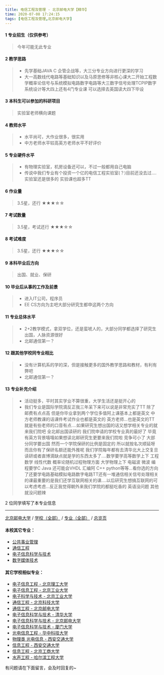 ```yaml
---
title: 电信工程及管理 - 北京邮电大学【精华】
time: 2020-07-08 17:24:15
tags: [电信工程及管理,北京邮电大学]
---
```

#### 1 专业招生（仅供参考）  
> 今年可能无此专业


#### 2 教学思路
> - 先学基础JAVA C 企管企战等，大三分专业方向进行更深的学习
> - 大一高数线代电路等基础知识以及马原思修等非核心课大二开始工程数学概率论信号与系统模拟电路数字电路等大三数字信号处理TCPIP数字系统设计等大四上还有4门专业课 可以选择去英国读大四下毕设


#### 3 本科生可以参加的科研项目
>  实验室老师横向课题


#### 4 教师水平
> - 水平尚可，大作业很多，很实用
> - 中方老师水平较高英方老师水平不好评价


#### 5 专业硬件水平
> - 有物理实验室，机房设备还可以，不过一般都用自己电脑
> - 传说中我们专业有个投资一个亿的电信工程实验室(？)目前还没去过....实验室还是很多的 实验课也超多TT


#### 6 作业量
> 3.5星，还行
★★★☆☆


#### 7 考试数量
> 3.5星，考试还行
★★★☆☆


#### 8 考试难度
> 3.5星，还行
★★★☆☆


#### 9 本科毕业后方向
> 出国、就业、保研


#### 10 毕业后从事的工作及前景
> - 进入IT公司，程序员
> - EE CS方向为主吧大部分研究生都申这两个方向


#### 11 专业总体水平
> - 2+2教学模式，拿双学位，还是蛮唬人的，大部分同学都选择了研究生出国，人脉资源很好
> - 北邮通信第一？


#### 12 跟其他学校同专业相比
> - 没有计算机系的学的深，但是接触更多的国外教学思路和教材，有利有弊吧
> - 北邮通信第一？


#### 13 专业补充介绍
> - 活动挺多，平时其实学业不算很重，大学生活还是挺开心的
> - 我们专业是国际学院滴反正我三年呆下来可以说是非常充实了TT 除了邮费有点点高 但是你毕业拿到两个学位多值阿上课基本上都是英文 中方老师教课的话课件考试作业也都是英文的 英方老师...也是英文的TT 就是有些老师的口音有点....如果研究生想出国的话又想学相关专业的就来我们院吧 全北邮出国读研的 我们院申请的学校专业真的最好了 毕竟有英方背景嘻嘻如果想读北邮研究生更要来我们院啦 竞争可小了 大部分同学要出国 然而一个学院保研的比例是固定的 所以就按名次顺延呀 而且你有了保研名额还能外推呢 我们学院每年都有去清华北大上交复旦读研或者直博滴缺点就是学的东西太多了....数学要学高等数学上下 工程数学 线性代数 概率论随机过程物理方面 大学物理上下 电磁波 微波 编程要学C Java 还可能会VHDL 汇编阿 C++ python等等...看你选的方向了还要学电路基础模拟电路数字电路TT还有一堆通信相关信号处理相关的课最重要的是我们还学互联网相关的课....以后研究生想搞互联网的可以考虑考虑...反正我觉得朝外来我们学院的都挺吃香的 英语没问题 其他就没问题辣

2 位同学填写了本专业信息
***
[北京邮电大学](https://univgo.github.io/2020/07/08/北京邮电大学) / [学校（全部）](https://univgo.github.io/2020/07/08/3efa6bcca419) / [专业（全部）](https://univgo.github.io/2020/07/08/2d4c6d3552c2) / [总览页](https://univgo.github.io/2020/07/08/445daeb4fa00)
#### 本校其它专业：
- [公共事业管理](https://univgo.github.io/2020/07/08/20d787cabeed)
- [通信工程](https://univgo.github.io/2020/07/08/91bd2ad04308)
- [电子信息科学与技术](https://univgo.github.io/2020/07/08/60133dfd6cff)
- [数字媒体技术](https://univgo.github.io/2020/07/08/3a656fceae8d)

#### 其它学校相似专业：
- [电子信息工程 - 北京理工大学](https://univgo.github.io/2020/07/08/bf13725952ce)
- [电子信息工程 - 北京工业大学](https://univgo.github.io/2020/07/08/935f8b4dc83f)
- [电子科学与技术 - 北京工业大学](https://univgo.github.io/2020/07/08/349a571c8cbb)
- [通信工程 - 北京科技大学](https://univgo.github.io/2020/07/08/7f898b0aceb9)
- [通信工程 - 北京邮电大学](https://univgo.github.io/2020/07/08/91bd2ad04308)
- [电子信息科学与技术 - 清华大学](https://univgo.github.io/2020/07/08/338fc70c84db)
- [电子信息科学与技术 - 北京邮电大学](https://univgo.github.io/2020/07/08/60133dfd6cff)
- [电子信息科学与技术 - 厦门大学](https://univgo.github.io/2020/07/08/5768803ef6c9)
- [光电信息工程 - 华中科技大学](https://univgo.github.io/2020/07/08/11d2b0562ca8)
- [物理类 光电信息 - 西安交通大学](https://univgo.github.io/2020/07/08/67e73f46914b)
- [信息工程 - 西安交通大学](https://univgo.github.io/2020/07/08/1baace60c4b6)
- [信息工程 - 北京工商大学](https://univgo.github.io/2020/07/08/ab8228ed7e2d)
- [水声工程 - 哈尔滨工程大学](https://univgo.github.io/2020/07/08/135b63edb39e)


有问题请在下面留言，会及时回复的~
